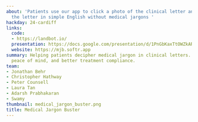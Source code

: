 ```yaml
---
about: 'Patients use our app to click a photo of the clinical letter and get back
  the letter in simple English without medical jargons '
hackday: 24-cardiff
links:
  code:
  - https://landbot.io/
  presentation: https://docs.google.com/presentation/d/1PnGbKaxTtOWZkARysr4WVcE94lHzR1N54qMmJZjpwcE/edit?usp=sharing
  website: https://mjb.softr.app
summary: Helping patients decipher medical jargon in clinical letters. Easier comprehension,
  peace of mind, and better treatment compliance.
team:
- Jonathan Behr
- Christopher Hathway
- Peter Counsell
- Laura Tan
- Adarsh Prabhakaran
- Swamy
thumbnail: medical_jargon_buster.png
title: Medical Jargon Buster
---
```

